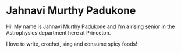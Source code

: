 # Jahnavi Murthy Padukone

Hi! My name is Jahnavi Murthy Padukone and I'm a rising senior in the Astrophysics department here at Princeton.

I love to write, crochet, sing and consume spicy foods!